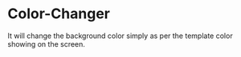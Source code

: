 # Color-Changer
It will change the background color simply as per the template color showing on the screen.

